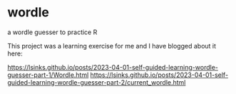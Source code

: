 # wordle
a wordle guesser to practice R

This project was a learning exercise for me and I have blogged about it here:

https://lsinks.github.io/posts/2023-04-01-self-guided-learning-wordle-guesser-part-1/Wordle.html
https://lsinks.github.io/posts/2023-04-01-self-guided-learning-wordle-guesser-part-2/current_wordle.html

